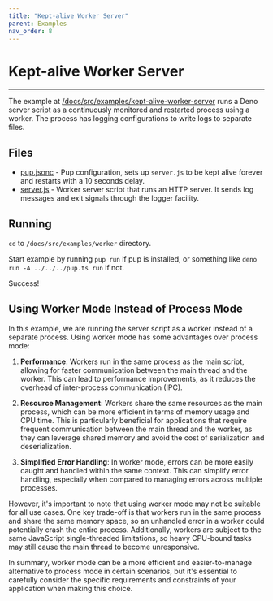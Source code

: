 ```yaml
---
title: "Kept-alive Worker Server"
parent: Examples
nav_order: 8
---
```


# Kept-alive Worker Server

---

The example at [/docs/src/examples/kept-alive-worker-server](https://github.com/Hexagon/pup/tree/main/docs/src/examples/worker) runs a Deno server script as a continuously monitored and restarted
process using a worker. The process has logging configurations to write logs to separate files.

## Files

- [pup.jsonc](https://github.com/Hexagon/pup/tree/main/docs/src/examples/worker/pup.jsonc) - Pup configuration, sets up `server.js` to be kept alive forever and restarts with a 10 seconds delay.
- [server.js](https://github.com/Hexagon/pup/tree/main/docs/src/examples/worker/server.js) - Worker server script that runs an HTTP server. It sends log messages and exit signals through the logger
  facility.

## Running

`cd` to `/docs/src/examples/worker` directory.

Start example by running `pup run` if pup is installed, or something like `deno run -A ../../../pup.ts run` if not.

Success!

## Using Worker Mode Instead of Process Mode

In this example, we are running the server script as a worker instead of a separate process. Using worker mode has some advantages over process mode:

1. **Performance**: Workers run in the same process as the main script, allowing for faster communication between the main thread and the worker. This can lead to performance improvements, as it
   reduces the overhead of inter-process communication (IPC).

2. **Resource Management**: Workers share the same resources as the main process, which can be more efficient in terms of memory usage and CPU time. This is particularly beneficial for applications
   that require frequent communication between the main thread and the worker, as they can leverage shared memory and avoid the cost of serialization and deserialization.

3. **Simplified Error Handling**: In worker mode, errors can be more easily caught and handled within the same context. This can simplify error handling, especially when compared to managing errors
   across multiple processes.

However, it's important to note that using worker mode may not be suitable for all use cases. One key trade-off is that workers run in the same process and share the same memory space, so an unhandled
error in a worker could potentially crash the entire process. Additionally, workers are subject to the same JavaScript single-threaded limitations, so heavy CPU-bound tasks may still cause the main
thread to become unresponsive.

In summary, worker mode can be a more efficient and easier-to-manage alternative to process mode in certain scenarios, but it's essential to carefully consider the specific requirements and
constraints of your application when making this choice.
